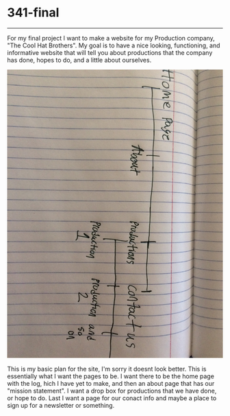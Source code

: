 # 341-final

---

For my final project I want to make a website for my Production company, "The Cool Hat Brothers". My goal is to have a nice looking, functioning, and informative website that will tell you about productions that the company has done, hopes to do, and a little about ourselves.

![Basic breakdown](/img/IMG_1420.jpg)

This is my basic plan for the site, I'm sorry it doesnt look better. This is essentially what I want the pages to be. I want there to be the home page with the log, hich I have yet to make, and then an about page that has our "mission statement". I want a drop box for productions that we have done, or hope to do. Last I want a page for our conact info and maybe a place to sign up for a newsletter or something. 
